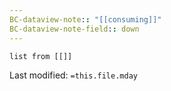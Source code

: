 ```yaml
---
BC-dataview-note:: "[[consuming]]"
BC-dataview-note-field:: down
---
```

```dataview
list from [[]]
```




Last modified: `=this.file.mday`